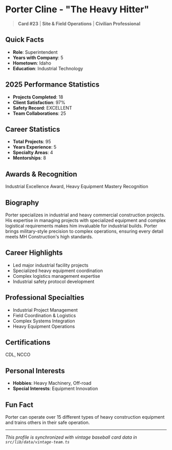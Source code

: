 # Porter Cline - "The Heavy Hitter"

> **Card #23** | **Site & Field Operations** | **Civilian Professional**

## Quick Facts

- **Role**: Superintendent
- **Years with Company**: 5
- **Hometown**: Idaho
- **Education**: Industrial Technology

## 2025 Performance Statistics

- **Projects Completed**: 18
- **Client Satisfaction**: 97%
- **Safety Record**: EXCELLENT
- **Team Collaborations**: 25

## Career Statistics

- **Total Projects**: 95
- **Years Experience**: 5
- **Specialty Areas**: 4
- **Mentorships**: 8

## Awards & Recognition

Industrial Excellence Award, Heavy Equipment Mastery Recognition

## Biography

Porter specializes in industrial and heavy commercial construction projects. His expertise in managing projects with specialized equipment and complex logistical requirements makes him invaluable for industrial builds. Porter brings military-style precision to complex operations, ensuring every detail meets MH Construction's high standards.

## Career Highlights

- Led major industrial facility projects
- Specialized heavy equipment coordination
- Complex logistics management expertise
- Industrial safety protocol development

## Professional Specialties

- Industrial Project Management
- Field Coordination & Logistics
- Complex Systems Integration
- Heavy Equipment Operations

## Certifications

CDL, NCCO

## Personal Interests

- **Hobbies**: Heavy Machinery, Off-road
- **Special Interests**: Equipment Innovation

## Fun Fact

Porter can operate over 15 different types of heavy construction equipment and trains others in their safe operation.

---

*This profile is synchronized with vintage baseball card data in `src/lib/data/vintage-team.ts`*
